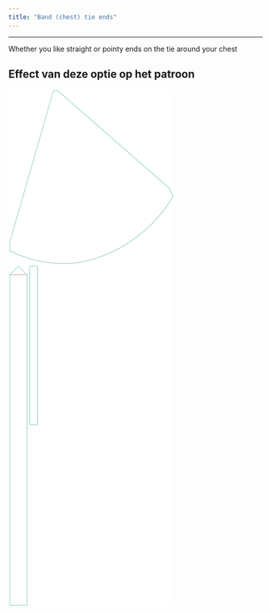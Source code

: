```yaml
---
title: "Band (chest) tie ends"
---
```


***

Whether you like straight or pointy ends on the tie around your chest

## Effect van deze optie op het patroon

![Deze afbeelding toont het effect van deze optie door meerdere varianten die een andere waarde hebben voor deze optie te vervangen](bee_bandtieends_sample.svg "Effect van deze optie op het patroon")
